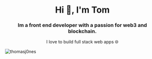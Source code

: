 
<h1 align="center">Hi 👋, I'm Tom</h1>
<h3 align="center">Im a front end developer with a passion for web3 and blockchain.</h3>
<p align="center">I love to build full stack web apps 🌐</p>


<p><img align="center" src="https://github-readme-streak-stats.herokuapp.com/?user=thomasj0nes&" alt="thomasj0nes" /></p>
